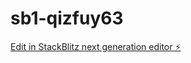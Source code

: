 # sb1-qizfuy63

[Edit in StackBlitz next generation editor ⚡️](https://stackblitz.com/~/github.com/sander7070/sb1-qizfuy63)